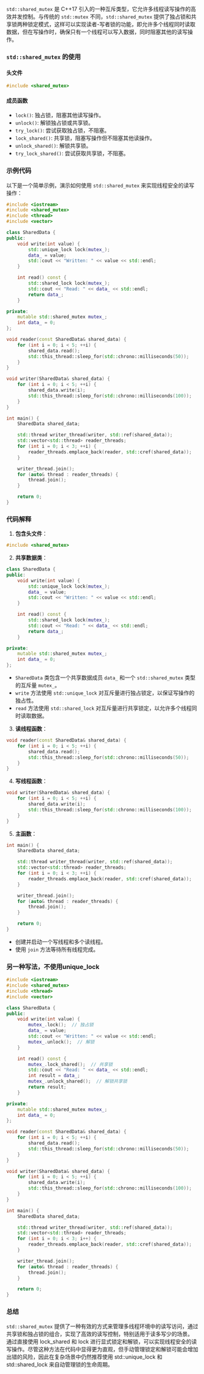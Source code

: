 `std::shared_mutex` 是 C++17 引入的一种互斥类型，它允许多线程读写操作的高效并发控制。与传统的 `std::mutex` 不同，`std::shared_mutex` 提供了独占锁和共享锁两种锁定模式，这样可以实现读者-写者锁的功能，即允许多个线程同时读取数据，但在写操作时，确保只有一个线程可以写入数据，同时阻塞其他的读写操作。

### `std::shared_mutex` 的使用

#### 头文件
```cpp
#include <shared_mutex>
```

#### 成员函数
- `lock()`: 独占锁，阻塞其他读写操作。
- `unlock()`: 解锁独占锁或共享锁。
- `try_lock()`: 尝试获取独占锁，不阻塞。
- `lock_shared()`: 共享锁，阻塞写操作但不阻塞其他读操作。
- `unlock_shared()`: 解锁共享锁。
- `try_lock_shared()`: 尝试获取共享锁，不阻塞。

### 示例代码

以下是一个简单示例，演示如何使用 `std::shared_mutex` 来实现线程安全的读写操作：

```cpp
#include <iostream>
#include <shared_mutex>
#include <thread>
#include <vector>

class SharedData {
public:
    void write(int value) {
        std::unique_lock lock(mutex_);
        data_ = value;
        std::cout << "Written: " << value << std::endl;
    }

    int read() const {
        std::shared_lock lock(mutex_);
        std::cout << "Read: " << data_ << std::endl;
        return data_;
    }

private:
    mutable std::shared_mutex mutex_;
    int data_ = 0;
};

void reader(const SharedData& shared_data) {
    for (int i = 0; i < 5; ++i) {
        shared_data.read();
        std::this_thread::sleep_for(std::chrono::milliseconds(50));
    }
}

void writer(SharedData& shared_data) {
    for (int i = 0; i < 5; ++i) {
        shared_data.write(i);
        std::this_thread::sleep_for(std::chrono::milliseconds(100));
    }
}

int main() {
    SharedData shared_data;

    std::thread writer_thread(writer, std::ref(shared_data));
    std::vector<std::thread> reader_threads;
    for (int i = 0; i < 3; ++i) {
        reader_threads.emplace_back(reader, std::cref(shared_data));
    }

    writer_thread.join();
    for (auto& thread : reader_threads) {
        thread.join();
    }

    return 0;
}
```

### 代码解释

1. **包含头文件**：
```cpp
#include <shared_mutex>
```

2. **共享数据类**：
```cpp
class SharedData {
public:
    void write(int value) {
        std::unique_lock lock(mutex_);
        data_ = value;
        std::cout << "Written: " << value << std::endl;
    }

    int read() const {
        std::shared_lock lock(mutex_);
        std::cout << "Read: " << data_ << std::endl;
        return data_;
    }

private:
    mutable std::shared_mutex mutex_;
    int data_ = 0;
};
```
- `SharedData` 类包含一个共享数据成员 `data_` 和一个 `std::shared_mutex` 类型的互斥量 `mutex_`。
- `write` 方法使用 `std::unique_lock` 对互斥量进行独占锁定，以保证写操作的独占性。
- `read` 方法使用 `std::shared_lock` 对互斥量进行共享锁定，以允许多个线程同时读取数据。

3. **读线程函数**：
```cpp
void reader(const SharedData& shared_data) {
    for (int i = 0; i < 5; ++i) {
        shared_data.read();
        std::this_thread::sleep_for(std::chrono::milliseconds(50));
    }
}
```

4. **写线程函数**：
```cpp
void writer(SharedData& shared_data) {
    for (int i = 0; i < 5; ++i) {
        shared_data.write(i);
        std::this_thread::sleep_for(std::chrono::milliseconds(100));
    }
}
```

5. **主函数**：
```cpp
int main() {
    SharedData shared_data;

    std::thread writer_thread(writer, std::ref(shared_data));
    std::vector<std::thread> reader_threads;
    for (int i = 0; i < 3; ++i) {
        reader_threads.emplace_back(reader, std::cref(shared_data));
    }

    writer_thread.join();
    for (auto& thread : reader_threads) {
        thread.join();
    }

    return 0;
}
```
- 创建并启动一个写线程和多个读线程。
- 使用 `join` 方法等待所有线程完成。

### 另一种写法，不使用unique_lock
```C++
#include <iostream>
#include <shared_mutex>
#include <thread>
#include <vector>

class SharedData {
public:
    void write(int value) {
        mutex_.lock();  // 独占锁
        data_ = value;
        std::cout << "Written: " << value << std::endl;
        mutex_.unlock();  // 解锁
    }

    int read() const {
        mutex_.lock_shared();  // 共享锁
        std::cout << "Read: " << data_ << std::endl;
        int result = data_;
        mutex_.unlock_shared();  // 解锁共享锁
        return result;
    }

private:
    mutable std::shared_mutex mutex_;
    int data_ = 0;
};

void reader(const SharedData& shared_data) {
    for (int i = 0; i < 5; ++i) {
        shared_data.read();
        std::this_thread::sleep_for(std::chrono::milliseconds(50));
    }
}

void writer(SharedData& shared_data) {
    for (int i = 0; i < 5; ++i) {
        shared_data.write(i);
        std::this_thread::sleep_for(std::chrono::milliseconds(100));
    }
}

int main() {
    SharedData shared_data;

    std::thread writer_thread(writer, std::ref(shared_data));
    std::vector<std::thread> reader_threads;
    for (int i = 0; i < 3; i++) {
        reader_threads.emplace_back(reader, std::cref(shared_data));
    }

    writer_thread.join();
    for (auto& thread : reader_threads) {
        thread.join();
    }

    return 0;
}

```

### 总结

`std::shared_mutex` 提供了一种有效的方式来管理多线程环境中的读写访问，通过共享锁和独占锁的组合，实现了高效的读写控制，特别适用于读多写少的场景。
通过直接使用 lock_shared 和 lock 进行显式锁定和解锁，可以实现线程安全的读写操作。尽管这种方法在代码中显得更为直观，但手动管理锁定和解锁可能会增加出错的风险，因此在复杂场景中仍然推荐使用 std::unique_lock 和 std::shared_lock 来自动管理锁的生命周期。
